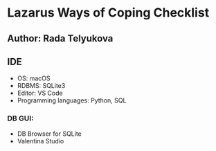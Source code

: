 #   Lazarus Ways of Coping Checklist

## Author: Rada Telyukova

## IDE
* OS:       macOS
* RDBMS:    SQLite3
* Editor:   VS Code
* Programming languages: Python, SQL

### DB GUI:
  - DB Browser for SQLite
  - Valentina Studio